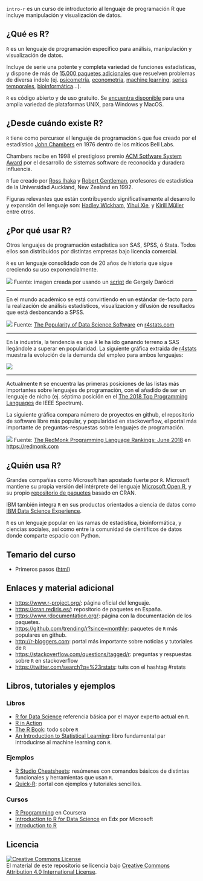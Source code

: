 `intro-r` es un curso de introductorio al lenguaje de programación R que incluye manipulación y visualización de datos.

¿Qué es R?
----------

`R` es un lenguaje de programación específico para análisis, manipulación y visualización de datos.

Incluye de serie una potente y completa variedad de funciones estadísticas, y dispone de más de [15.000 paquetes adicionales](https://www.rdocumentation.org/) que resuelven problemas de diversa índole (ej. [psicometría](https://www.rdocumentation.org/taskviews#Psychometrics), [econometría](https://www.rdocumentation.org/taskviews#Econometrics), [machine learning](https://www.rdocumentation.org/taskviews#MachineLearning), [series temporales](https://www.rdocumentation.org/taskviews#TimeSeries), [bioinformática](https://www.bioconductor.org/)...).

`R` es código abierto y de uso gratuito. Se [encuentra disponible](https://www.r-project.org/) para una amplia variedad de plataformas UNIX, para Windows y MacOS.

¿Desde cuándo existe R?
-----------------------

`R` tiene como percursor el lenguaje de programación `S` que fue creado por el estadístico [John Chambers](https://statistics.stanford.edu/people/john-chambers) en 1976 dentro de los míticos Bell Labs.

Chambers recibe en 1998 el prestigioso premio [ACM Sotfware System Award](https://en.wikipedia.org/wiki/ACM_Software_System_Award) por el desarrollo de sistemas software de reconocida y duradera influencia.

`R` fue creado por [Ross Ihaka](https://www.stat.auckland.ac.nz/~ihaka/) y [Robert Gentleman](https://en.wikipedia.org/wiki/Robert_Gentleman_(statistician)), profesores de estadística de la Universidad Auckland, New Zealand en 1992.

Figuras relevantes que están contribuyendo significativamente al desarrollo y expansión del lenguaje son: [Hadley Wickham](http://hadley.nz/), [Yihui Xie](https://yihui.name/en/), y [Kirill Müller](http://krlmlr.github.io/) entre otros.

¿Por qué usar R?
----------------

Otros lenguajes de programación estadística son SAS, SPSS, ó Stata. Todos ellos son distribuidos por distintas empresas bajo licencia comercial.

`R` es un lenguaje consolidado con de 20 años de historia que sigue creciendo su uso exponencialmente.

![](https://gist.githubusercontent.com/daroczig/3cf06d6db4be2bbe3368/raw/d16b3da080c149c88b5fd9722d3c3c02e4c8644d/number-of-submitted-packages-to-CRAN.png) Fuente: imagen creada por usando un [script](https://gist.github.com/daroczig/3cf06d6db4be2bbe3368#file-get-data-r) de Gergely Daróczi

------------------------------------------------------------------------

En el mundo académico se está convirtiendo en un estándar de-facto para la realización de análisis estadísticos, visualización y difusión de resultados que está desbancando a SPSS.

![](https://i0.wp.com/r4stats.com/wp-content/uploads/2017/06/Fig_2d_ScholarlyImpact2016.png) Fuente: [The Popularity of Data Science Software](http://r4stats.com/articles/popularity/) en [r4stats.com](http://r4stats.com)

------------------------------------------------------------------------

En la industria, la tendencia es que `R` le ha ido ganando terreno a SAS llegándole a superar en popularidad. La siguiente gráfica extraida de [r4stats](http://r4stats.com) muestra la evolución de la demanda del empleo para ambos lenguajes:

![](https://i1.wp.com/r4stats.com/wp-content/uploads/2017/02/Fig-1c-R-v-SAS-2017-02-18.png)

------------------------------------------------------------------------

Actualmente `R` se encuentra las primeras posiciones de las listas más importantes sobre lenguajes de programación, con el añadido de ser un lenguaje de nicho (ej. séptima posición en el [The 2018 Top Programming Languages](https://spectrum.ieee.org/at-work/innovation/the-2018-top-programming-languages) de IEEE Spectrum).

La siguiente gráfica compara número de proyectos en github, el repositorio de software libre más popular, y popularidad en stackoverflow, el portal más importante de preguntas-respuestas sobre lenguajes de programación.

![](http://sogrady-media.redmonk.com/sogrady/files/2018/08/lang.rank_.618-1.png) Fuente: [The RedMonk Programming Language Rankings: June 2018](https://redmonk.com/sogrady/2018/08/10/language-rankings-6-18/) en <https://redmonk.com>

¿Quién usa R?
-------------

Grandes compañias como Microsoft han apostado fuerte por `R`. Microsoft mantiene su propia versión del intérprete del lenguaje [Microsoft Open R](https://mran.microsoft.com/open), y su propio [repositorio de paquetes](https://mran.microsoft.com/) basado en CRAN.

IBM también integra `R` en sus productos orientados a ciencia de datos como [IBM Data Science Experience](IBM%20Data%20Science%20Experience).

`R` es un lenguaje popular en las ramas de estadística, bioinformática, y ciencias sociales, así como entre la comunidad de científicos de datos donde comparte espacio con Python.

Temario del curso
-----------------

-   Primeros pasos ([html](https://htmlpreview.github.io/?https://github.com/phaya/intro-r/blob/devel/01-basic-r.html))

Enlaces y material adicional
----------------------------

-   <https://www.r-project.org/>: página oficial del lenguaje.
-   <https://cran.rediris.es/>: repositorio de paquetes en España.
-   <https://www.rdocumentation.org/>: página con la documentación de los paquetes.
-   <https://github.com/trending/r?since=monthly>: paquetes de `R` más populares en github.
-   <http://r-bloggers.com>: portal más importante sobre noticias y tutoriales de `R`
-   <https://stackoverflow.com/questions/tagged/r>: preguntas y respuestas sobre `R` en stackoverflow
-   <https://twitter.com/search?q=%23rstats>: tuits con el hashtag \#rstats

Libros, tutoriales y ejemplos
-----------------------------

### Libros

-   [R for Data Science](http://r4ds.had.co.nz/) referencia básica por el mayor experto actual en `R`.
-   [R in Action](ftp://ftp.micronet-rostov.ru/linux-support/books/programming/R/Kabacoff%20Robert%20I.%20-%20R%20in%20Action%20-%202011.pdf)
-   [The R Book](https://www.cs.upc.edu/~robert/teaching/estadistica/TheRBook.pdf): todo sobre `R`
-   [An Introduction to Statistical Learning](http://www-bcf.usc.edu/~gareth/ISL/ISLR%20First%20Printing.pdf): libro fundamental par introducirse al machine learning con `R`.

### Ejemplos

-   [R Studio Cheatsheets](https://www.rstudio.com/resources/cheatsheets/): resúmenes con comandos básicos de distintas funcionales y herramientas que usan `R`.
-   [Quick-R](https://www.statmethods.net/index.html): portal con ejemplos y tutoriales sencillos.

### Cursos

-   [R Programming](https://www.coursera.org/learn/r-programming) en Coursera
-   [Introduction to R for Data Science](https://www.edx.org/es/course/introduction-r-data-science) en Edx por Microsoft
-   [Introduction to R](https://www.datacamp.com/courses/free-introduction-to-r%5D%20en%20Datacamp)

Licencia
--------

<a rel="license" href="http://creativecommons.org/licenses/by/4.0/"><img alt="Creative Commons License" style="border-width:0" src="https://i.creativecommons.org/l/by/4.0/88x31.png" /></a><br />El material de este repositorio se licencia bajo <a rel="license" href="http://creativecommons.org/licenses/by/4.0/">Creative Commons Attribution 4.0 International License</a>.
